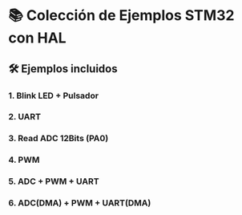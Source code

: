 # 📚 Colección de Ejemplos STM32 con HAL

## 🛠 Ejemplos incluidos

### 1. Blink LED + Pulsador
### 2. UART
### 3. Read ADC 12Bits (PA0)
### 4. PWM
### 5. ADC + PWM + UART
### 6. ADC(DMA) + PWM + UART(DMA)